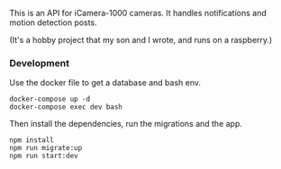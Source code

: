 This is an API for iCamera-1000 cameras.  It handles notifications and motion detection posts.

(It's a hobby project that my son and I wrote, and runs on a raspberry.)

### Development

Use the docker file to get a database and bash env.

```
docker-compose up -d
docker-compose exec dev bash
```

Then install the dependencies, run the migrations and the app.

```
npm install
npm run migrate:up
npm run start:dev
```
